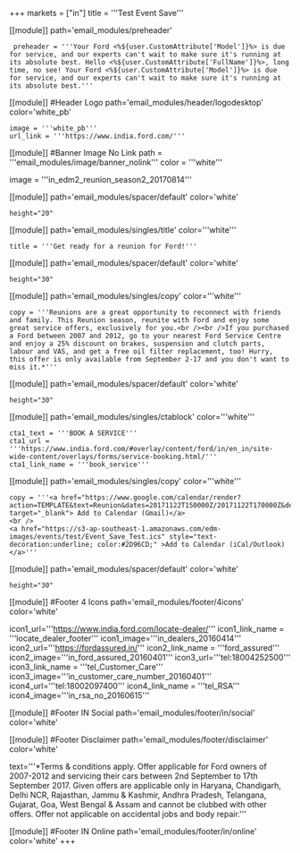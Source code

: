 +++
markets = ["in"]
title = '''Test Event Save'''

[[module]]
path='email_modules/preheader'

	 preheader = '''Your Ford <%${user.CustomAttribute['Model']}%> is due for service, and our experts can't wait to make sure it's running at its absolute best. Hello <%${user.CustomAttribute['FullName']}%>, long time, no see! Your Ford <%${user.CustomAttribute['Model']}%> is due for service, and our experts can't wait to make sure it's running at its absolute best.'''

[[module]] #Header Logo
path='email_modules/header/logodesktop'
color='white_pb'

    image = '''white_pb'''
    url_link = '''https://www.india.ford.com/'''
    
[[module]] #Banner Image No Link
path = '''email_modules/image/banner_nolink'''
color = '''white'''

  image = '''in_edm2_reunion_season2_20170814'''
    
[[module]]
path='email_modules/spacer/default'
color='white'

	height="20"

[[module]]
path='email_modules/singles/title'
color='''white'''

	title = '''Get ready for a reunion for Ford!'''

[[module]]
path='email_modules/spacer/default'
color='white'

	height="30"

[[module]]
path='email_modules/singles/copy'
color='''white'''

	copy = '''Reunions are a great opportunity to reconnect with friends and family. This Reunion season, reunite with Ford and enjoy some great service offers, exclusively for you.<br /><br />If you purchased a Ford between 2007 and 2012, go to your nearest Ford Service Centre and enjoy a 25% discount on brakes, suspension and clutch parts, labour and VAS, and get a free oil filter replacement, too! Hurry, this offer is only available from September 2-17 and you don't want to miss it.*'''

[[module]]
path='email_modules/spacer/default'
color='white'

	height="30"

[[module]]
path='email_modules/singles/ctablock'
color='''white'''

	cta1_text = '''BOOK A SERVICE'''
	cta1_url = '''https://www.india.ford.com/#overlay/content/ford/in/en_in/site-wide-content/overlays/forms/service-booking.html/'''
	cta1_link_name = '''book_service''' 
    
[[module]]
path='email_modules/singles/copy'
color='''white'''

	copy = '''<a href="https://www.google.com/calendar/render?action=TEMPLATE&text=Reunion&dates=20171122T150000Z/20171122T170000Z&details=For+details,+link+here:+http://www.fordindia.com&location=FordIndia&sf=true&output=xml" target="_blank"> Add to Calendar (Gmail)</a>
    <br />
    <a href="https://s3-ap-southeast-1.amazonaws.com/edm-images/events/test/Event_Save_Test.ics" style="text-decoration:underline; color:#2D96CD;" >Add to Calendar (iCal/Outlook)</a>'''

[[module]]
path='email_modules/spacer/default'
color='white'

	height="30"
    
[[module]] #Footer 4 Icons
path='email_modules/footer/4icons'
color='white'

  icon1_url='''https://www.india.ford.com/locate-dealer/'''
  icon1_link_name = '''locate_dealer_footer'''
  icon1_image='''in_dealers_20160414'''
  icon2_url='''https://fordassured.in/'''
  icon2_link_name = '''ford_assured'''
  icon2_image='''in_ford_assured_20160401'''
  icon3_url='''tel:18004252500'''
  icon3_link_name = '''tel_Customer_Care'''
  icon3_image='''in_customer_care_number_20160401'''
  icon4_url='''tel:18002097400'''
  icon4_link_name = '''tel_RSA'''
  icon4_image='''in_rsa_no_20160615'''
    
[[module]] #Footer IN Social
path='email_modules/footer/in/social'
color='white'

[[module]] #Footer Disclaimer
path='email_modules/footer/disclaimer'
color='white'

  text='''*Terms & conditions apply. Offer applicable for Ford owners of 2007-2012 and servicing their cars  between 2nd September to 17th September 2017. Given offers are applicable only in Haryana, Chandigarh, Delhi NCR, Rajasthan, Jammu & Kashmir, Andhra Pradesh, Telangana, Gujarat, Goa, West Bengal & Assam and cannot be clubbed with other offers. Offer not applicable on accidental jobs and body repair.'''

[[module]] #Footer IN Online
path='email_modules/footer/in/online'
color='white'
+++
